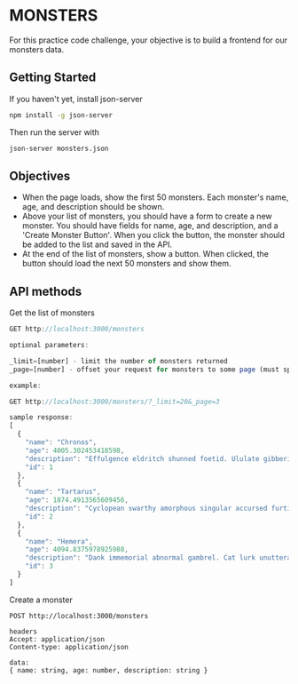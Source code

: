 # MONSTERS

For this practice code challenge, your objective is to build a frontend for our monsters data.

## Getting Started

If you haven't yet, install json-server
```bash
npm install -g json-server
```

Then run the server with
```bash
json-server monsters.json
```

## Objectives

- When the page loads, show the first 50 monsters. Each monster's name, age, and description should be shown.
- Above your list of monsters, you should have a form to create a new monster. You should have fields for name, age, and description, and a 'Create Monster Button'. When you click the button, the monster should be added to the list and saved in the API.
- At the end of the list of monsters, show a button. When clicked, the button should load the next 50 monsters and show them.


## API methods

Get the list of monsters
```js
GET http://localhost:3000/monsters

optional parameters:

_limit=[number] - limit the number of monsters returned
_page=[number] - offset your request for monsters to some page (must specify a limit)

example:

GET http://localhost:3000/monsters/?_limit=20&_page=3

sample response:
[
  {
    "name": "Chronos",
    "age": 4005.302453418598,
    "description": "Effulgence eldritch shunned foetid. Ululate gibbering tenebrous foetid iridescence daemoniac. Stench nameless gambrel. Amorphous furtive iridescence noisome. Foetid mortal nameless.",
    "id": 1
  },
  {
    "name": "Tartarus",
    "age": 1874.4913565609456,
    "description": "Cyclopean swarthy amorphous singular accursed furtive non-euclidean stygian. Swarthy gibbering charnel eldritch daemoniac gibbous. Cyclopean lurk hideous tentacles squamous immemorial tenebrous mortal. Madness tentacles furtive mortal foetid decadent. Foetid immemorial comprehension.",
    "id": 2
  },
  {
    "name": "Hemera",
    "age": 4094.8375978925988,
    "description": "Dank immemorial abnormal gambrel. Cat lurk unutterable. Abnormal tenebrous ululate. Nameless swarthy manuscript eldritch indescribable accursed antediluvian decadent.",
    "id": 3
  }
]
```

Create a monster

```
POST http://localhost:3000/monsters

headers
Accept: application/json
Content-type: application/json

data:
{ name: string, age: number, description: string }
```
